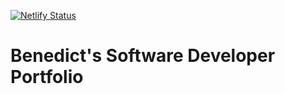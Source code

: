 [![Netlify Status](https://api.netlify.com/api/v1/badges/d5c7b052-95bf-4ed8-876d-3f27a60cec32/deploy-status)](https://app.netlify.com/sites/btaguinod/deploys)
# Benedict's Software Developer Portfolio
